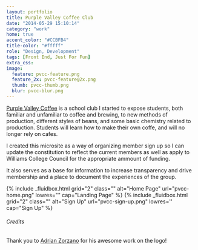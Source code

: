 ```yaml
---
layout: portfolio
title: Purple Valley Coffee Club
date: "2014-05-29 15:10:14"
category: "work"
home: true
accent_color: "#CCBFB4"
title-color: "#fffff"
role: "Design, Development"
tags: [Front End, Just For Fun]
extra_css:
image:
  feature: pvcc-feature.png
  feature_2x: pvcc-feature@2x.png
  thumb: pvcc-thumb.png
  blur: pvcc-blur.png
---
```


[Purple Valley Coffee](http://pvcc.twnsnd.co) is a school club I started to expose students, both familiar and unfamiliar to coffee and brewing, to new methods of production, different styles of beans, and some basic chemistry related to production. Students will learn how to make their own coffe, and will no longer rely on cafes.

I created this microsite as a way of organizing member sign up so I can update the constitution to reflect the current members as well as apply to Williams College Council for the appropriate ammount of funding.

It also serves as a base for information to increase transparency and drive membership and a place to document the experiences of the group. 

<div class="clearfix">
{% include _fluidbox.html grid="2" class="" alt="Home Page" url="pvcc-home.png" lowres="" cap="Landing Page" %}
{% include _fluidbox.html grid="2" class="" alt="Sign Up" url="pvcc-sign-up.png" lowres='' cap="Sign Up" %}
</div>

###### Credits

Thank you to [Adrian Zorzano](http://adrianzorzano.com/) for his awesome work on the logo!
